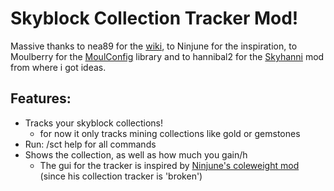 # Skyblock Collection Tracker Mod!
Massive thanks to nea89 for the [wiki](https://moddev.nea.moe), to Ninjune for the inspiration, to Moulberry for the [MoulConfig](https://notenoughupdates.org/MoulConfig/) library and to hannibal2 for the [Skyhanni](https://github.com/hannibal002/SkyHanni) mod from where i got ideas.

## Features: 
- Tracks your skyblock collections!
  - for now it only tracks mining collections like gold or gemstones
- Run: /sct help for all commands
- Shows the collection, as well as how much you gain/h
  - The gui for the tracker is inspired by [Ninjune's coleweight mod](https://www.chattriggers.com/modules/v/Coleweight) (since his collection tracker is 'broken')
  

